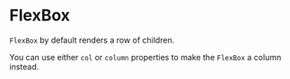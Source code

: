 # FlexBox

`FlexBox` by default renders a row of children.

You can use either `col` or `column` properties to make the `FlexBox` a column instead.
